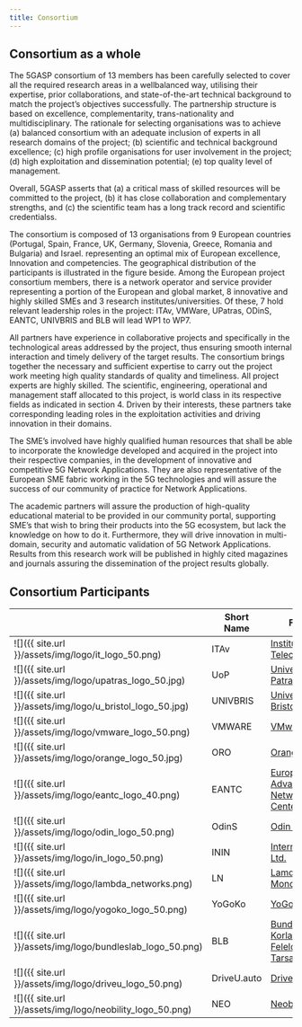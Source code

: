 ```yaml
---
title: Consortium
---
```


## Consortium as a whole

The 5GΑSP consortium of 13 members has been carefully selected to cover all the required research areas in a wellbalanced way, utilising their expertise, prior collaborations, and state-of-the-art technical background to match the project’s objectives successfully. The partnership structure is based on excellence, complementarity, trans-nationality and multidisciplinary. The rationale for selecting organisations was to achieve (a) balanced consortium with an adequate inclusion of experts in all research domains of the project; (b) scientific and technical background excellence; (c) high profile organisations for user involvement in the project; (d) high exploitation and dissemination potential; (e) top quality level of management.

Overall, 5GASP asserts that (a) a critical mass of skilled resources will be committed to the project, (b) it has close collaboration and complementary strengths, and (c) the scientific team has a long track record and scientific credentialss. 

The consortium is composed of 13 organisations from 9 European countries (Portugal, Spain, France, UK, Germany, Slovenia, Greece, Romania and Bulgaria) and Israel. representing an optimal mix of European excellence, Innovation and competencies. The geographical distribution of the participants is illustrated in the figure beside. Among the European project consortium members, there is a network operator and service provider representing a portion of the European and global market, 8 innovative and highly skilled SMEs and 3 research institutes/universities. Of these, 7 hold relevant leadership roles in the project: ITAv, VMWare, UPatras, ODinS, EANTC, UNIVBRIS and BLB will lead WP1 to WP7.

All partners have experience in collaborative projects and specifically in the technological areas addressed by the project, thus ensuring smooth internal interaction and timely delivery of the target results. The consortium brings together the necessary and sufficient expertise to carry out the project work meeting high quality standards of quality and timeliness. All project experts are highly skilled. The scientific, engineering, operational and management staff allocated to this project, is world class in its respective fields as indicated in section 4. Driven by their interests, these partners take corresponding leading roles in the exploitation activities and driving innovation in their domains.


The SME’s involved have highly qualified human resources that shall be able to incorporate the knowledge developed and acquired in the project into their respective companies, in the development of innovative and competitive 5G Network Applications. They are also representative of the European SME fabric working in the 5G technologies and will assure the success of our community of practice for Network Applications.

The academic partners will assure the production of high-quality educational material to be provided in our community portal, supporting SME’s that wish to bring their products into the 5G ecosystem, but lack the knowledge on how to do it. Furthermore, they will drive innovation in multi-domain, security and automatic validation of 5G Network Applications. Results from this research work will be published in highly cited magazines and journals assuring the dissemination of the project results globally.

## Consortium Participants

|  | Short Name | Full Name | Country |
| --- | --- | --- | --- | 
| ![]({{ site.url }}/assets/img/logo/it_logo_50.png) | ITAv | [Instituto de Telecomunicações](https://www.it.pt/) | PT |         
| ![]({{ site.url }}/assets/img/logo/upatras_logo_50.jpg) | UoP | [University of Patras](http://www.upatras.gr/en) | EL |
| ![]({{ site.url }}/assets/img/logo/u_bristol_logo_50.jpg) | UNIVBRIS | [University of Bristol](http://www.bristol.ac.uk/) | UK |
| ![]({{ site.url }}/assets/img/logo/vmware_logo_50.png) | VMWARE | [VMware Bulgaria](https://www.vmware.com/) 	| BG |
| ![]({{ site.url }}/assets/img/logo/orange_logo_50.jpg) | ORO | [Orange Romania](https://www.orange.ro/) | RO | 
| ![]({{ site.url }}/assets/img/logo/eantc_logo_40.png) | EANTC | [European Advanced Networking Test Center](https://eantc.de/) | DE|
| ![]({{ site.url }}/assets/img/logo/odin_logo_50.png) | OdinS | [Odin Solutions](http://www.odins.es/) | ES |
| ![]({{ site.url }}/assets/img/logo/in_logo_50.png) | ININ | [Internet Institute Ltd.](http://www.iinstitute.eu/) | SI |
| ![]({{ site.url }}/assets/img/logo/lambda_networks.png) | LN | [ Lamda Networks Monoprosopi IKE](https://www.lamdanetworks.com/)	| GR |
| ![]({{ site.url }}/assets/img/logo/yogoko_logo_50.png) | YoGoKo | [YoGoko](https://www.yogoko.com/en/main.html) | FR |
| ![]({{ site.url }}/assets/img/logo/bundleslab_logo_50.png) | BLB | [Bundleslab Korlatolt Felelossegu Tarsasag](http://www.bundleslab.com/) | HU |
| ![]({{ site.url }}/assets/img/logo/driveu_logo_50.png) | DriveU.auto |  [DriveU.auto](https://driveu.auto/) | IL |
| ![]({{ site.url }}/assets/img/logo/neobility_logo_50.png) | NEO |  [Neobility](https://www.neobility.co/) | RO |
